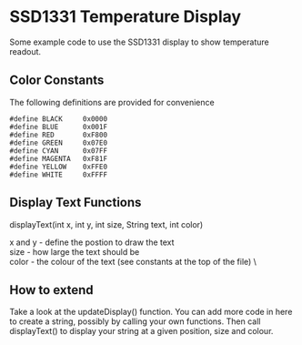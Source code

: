 # SSD1331 Temperature Display

Some example code to use the SSD1331 display to show temperature readout.

## Color Constants

The following definitions are provided for convenience 
```
#define BLACK     0x0000
#define BLUE      0x001F
#define	RED       0xF800
#define	GREEN     0x07E0
#define CYAN      0x07FF
#define MAGENTA   0xF81F
#define YELLOW    0xFFE0
#define WHITE     0xFFFF
```

## Display Text Functions

displayText(int x, int y, int size, String text, int color)

x and y - define the postion to draw the text \
size - how large the text should be \
color - the colour of the text (see constants at the top of the file) \

## How to extend

Take a look at the updateDisplay() function. You can add more code in here to create a string, possibly by calling your own functions. Then call displayText() to display your string at a given position, size and colour.
